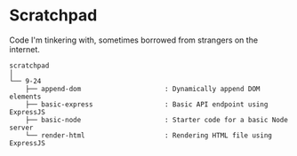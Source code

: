 Scratchpad
======

Code I'm tinkering with, sometimes borrowed from strangers on the internet.

```
scratchpad
│
└── 9-24
    ├── append-dom                     : Dynamically append DOM elements
    ├── basic-express                  : Basic API endpoint using ExpressJS
    ├── basic-node                     : Starter code for a basic Node server
    └── render-html                    : Rendering HTML file using ExpressJS
```
